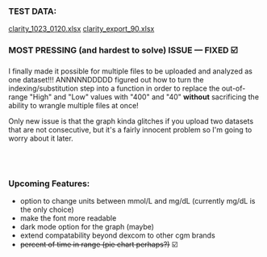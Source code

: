 ### TEST DATA:
  [clarity_1023_0120.xlsx](https://github.com/user-attachments/files/17535653/clarity_1023_0120.xlsx)
  [clarity_export_90.xlsx](https://github.com/user-attachments/files/17535655/clarity_export_90.xlsx)

### MOST PRESSING (and hardest to solve) ISSUE — FIXED ☑️
I finally made it possible for multiple files to be uploaded and analyzed as one dataset!!! ANNNNNDDDDD figured out
how to turn the indexing/substitution step into a function in order to replace the out-of-range "High" and "Low" values with "400" and "40" <strong>without</strong> 
sacrificing the ability to wrangle multiple files at once!

Only new issue is that the graph kinda glitches if you upload two datasets that are not consecutive, but it's a fairly innocent problem so I'm going to worry about it later.

<br></br>

### Upcoming Features: 
  - option to change units between mmol/L and mg/dL (currently mg/dL is the only choice)
  - make the font more readable
  - dark mode option for the graph (maybe)
  - extend compatability beyond dexcom to other cgm brands
  - <s>percent of time in range (pie chart perhaps?)</s> ☑️
